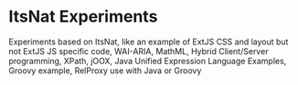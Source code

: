 # ItsNat Experiments

Experiments based on ItsNat, like an example of ExtJS CSS and layout but not ExtJS JS specific code, WAI-ARIA, MathML, Hybrid Client/Server programming, XPath, jOOX,
Java Unified Expression Language Examples, Groovy example, RelProxy use with Java or Groovy 


